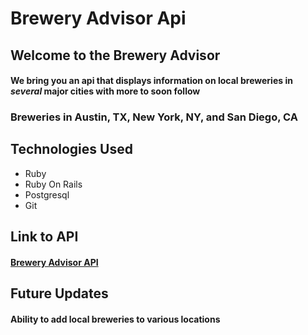 # Brewery Advisor Api

## Welcome to the Brewery Advisor

#### We bring you an api that displays information on local breweries in _several_ major cities with more to soon follow

### Breweries in Austin, TX, New York, NY, and San Diego, CA

## Technologies Used

- Ruby
- Ruby On Rails
- Postgresql
- Git

## Link to API

#### [Brewery Advisor API](https://brewery-advisor-api.herokuapp.com/)

## Future Updates

#### Ability to add local breweries to various locations
